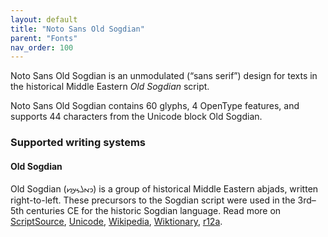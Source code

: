 ```yaml
---
layout: default
title: "Noto Sans Old Sogdian"
parent: "Fonts"
nav_order: 100
---
```

Noto Sans Old Sogdian is an unmodulated (“sans serif”) design for texts in the historical Middle Eastern _Old Sogdian_ script. 

Noto Sans Old Sogdian contains 60 glyphs, 4 OpenType features, and supports 44 characters from the Unicode block Old Sogdian.


### Supported writing systems


#### Old Sogdian

Old Sogdian (<span class='autonym'>𐼑‎𐼇𐼄𐼌𐼊𐼋‎</span>) is a group of historical Middle Eastern abjads, written right-to-left. These precursors to the Sogdian script were used in the 3rd–5th centuries CE for the historic Sogdian language. Read more on [ScriptSource](https://scriptsource.org/scr/Sogo), [Unicode](https://www.unicode.org/versions/Unicode13.0.0/ch14.pdf#G49463), [Wikipedia](https://en.wikipedia.org/wiki/ISO_15924:Sogo), [Wiktionary](https://en.wiktionary.org/wiki/Category:Old_Sogdian_script), [r12a](https://r12a.github.io/scripts/links?iso=Sogo).

